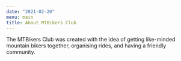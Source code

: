 ```yaml
---
date: "2021-02-20"
menu: main
title: About MTBikers Club
---
```


The MTBikers Club was created with the idea of getting like-minded mountain bikers together,
organising rides, and having a friendly community.
